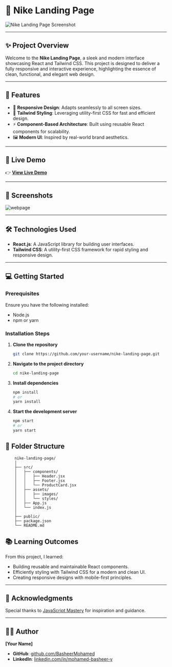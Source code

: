 # 🏀 **Nike Landing Page**  

![Nike Landing Page Screenshot](https://via.placeholder.com/1200x600.png?text=Nike+Landing+Page+Preview)

---

## ✨ **Project Overview**  
Welcome to the **Nike Landing Page**, a sleek and modern interface showcasing React and Tailwind CSS. This project is designed to deliver a fully responsive and interactive experience, highlighting the essence of clean, functional, and elegant web design.

---

## 🚀 **Features**  
- 🌟 **Responsive Design**: Adapts seamlessly to all screen sizes.  
- 🎨 **Tailwind Styling**: Leveraging utility-first CSS for fast and efficient design.  
- ⚡ **Component-Based Architecture**: Built using reusable React components for scalability.  
- 🖼️ **Modern UI**: Inspired by real-world brand aesthetics.  

---

## 🔗 **Live Demo**  
👉 **[View Live Demo](https://your-live-demo-link.com)**  

---

## 📸 **Screenshots**  
![webpage](https://github.com/user-attachments/assets/78922d53-d1a2-4374-a418-8765c91f4432)
 

---

## 🛠️ **Technologies Used**  
- **React.js**: A JavaScript library for building user interfaces.  
- **Tailwind CSS**: A utility-first CSS framework for rapid styling and responsive design.  

---

## 💻 **Getting Started**  

### Prerequisites  
Ensure you have the following installed:  
- Node.js  
- npm or yarn  

### Installation Steps  
1. **Clone the repository**  
   ```bash
   git clone https://github.com/your-username/nike-landing-page.git
    ```
2. **Navigate to the project directory**
    ```bash
    cd nike-landing-page
    ```
3. **Install dependencies**
    ```bash
    npm install
    # or
    yarn install
    ```
2. **Start the development server**
    ```bash
    npm start
    # or
    yarn start
    ```

## 📂 **Folder Structure**  

```
    nike-landing-page/
    │
    ├── src/
    │   ├── components/
    │   │   ├── Header.jsx
    │   │   ├── Footer.jsx
    │   │   └── ProductCard.jsx
    │   ├── assets/
    │   │   ├── images/
    │   │   └── styles/
    │   ├── App.js
    │   └── index.js
    │
    ├── public/
    ├── package.json
    └── README.md
```

## 📚 **Learning Outcomes**  
From this project, I learned:  
- Building reusable and maintainable React components.  
- Efficiently styling with Tailwind CSS for a modern and clean UI.  
- Creating responsive designs with mobile-first principles.  

---

## 🙌 **Acknowledgments**  
Special thanks to [JavaScript Mastery](https://www.youtube.com/@javascriptmastery) for inspiration and guidance.  

---

## 👨‍💻 **Author**  
**[Your Name]**  
- **GitHub**: [github.com/BasheerMohamed](https://github.com/BasheerMohamed)  
- **LinkedIn**: [linkedin.com/in/mohamed-basheer-y](https://linkedin.com/in/mohamed-basheer-y)  
